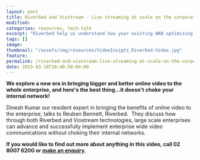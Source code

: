 ```yaml
---
layout: post
title: Riverbed and Viostream - Live streaming at scale on the corporate network
modified:
categories: resources, tech-talk
excerpt: "Riverbed help us understand how your existing WAN optimising infrastructure can be used to deliver high quality internal video streaming without choking the network"
tags: []
image:
thumbnail: "/assets/img/resources/VideoInsigts_Riverbed-Video.jpg"
feature:
permalink: /riverbed-and-viostream-live-streaming-at-scale-on-the-corporate-network1/
date: 2015-03-18T16:40:50-04:00
---
```


<div class="t-center video-containers mt-5 mb-5">
	<script src="https://publish.viostream.com/embed/ctoaztbriunzm"></script>
</div>

<b>We explore a new era in bringing bigger and better online video to the whole enterprise, and here's the best thing...it doesn't choke your internal network! </b>

Dinesh Kumar our resident expert in bringing the benefits of online video to the enterprise, talks to Reuben Bennett, Riverbed.  They discuss how through both Riverbed and Viostream technologies, large scale enterprises can advance and successfully implement enterprise wide video communications without choking their internal networks.

<strong>If you would like to find out more about anything in this video, call 02 8007 6200 or <a class="bodyLink" title="General Enquiry" href="/general-enquiry/">make an enquiry</a>.</strong>